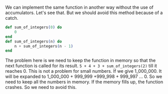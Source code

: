 We can implement the same function in another way without the use of accumulators. Let's see that. But we should avoid this method because of a catch.
```elixir
def sum_of_integers(0) do
    0
end
def sum_of_integers(n) do
    n + sum_of_integers(n - 1)
end
```
The problem here is we need to keep the function in memory so that the next function is called for its result.
`5 + 4 + 3 + sum_of_integers(2)` till it reaches 0.
This is not a problem for small numbers. If we give 1_000_000. It will be expanded to 1_000_000 + 999_999 +999_998 + 999_997 ... 0. So we need to keep all the numbers in memory. If the memory fills up, the function crashes. So we need to avoid this.